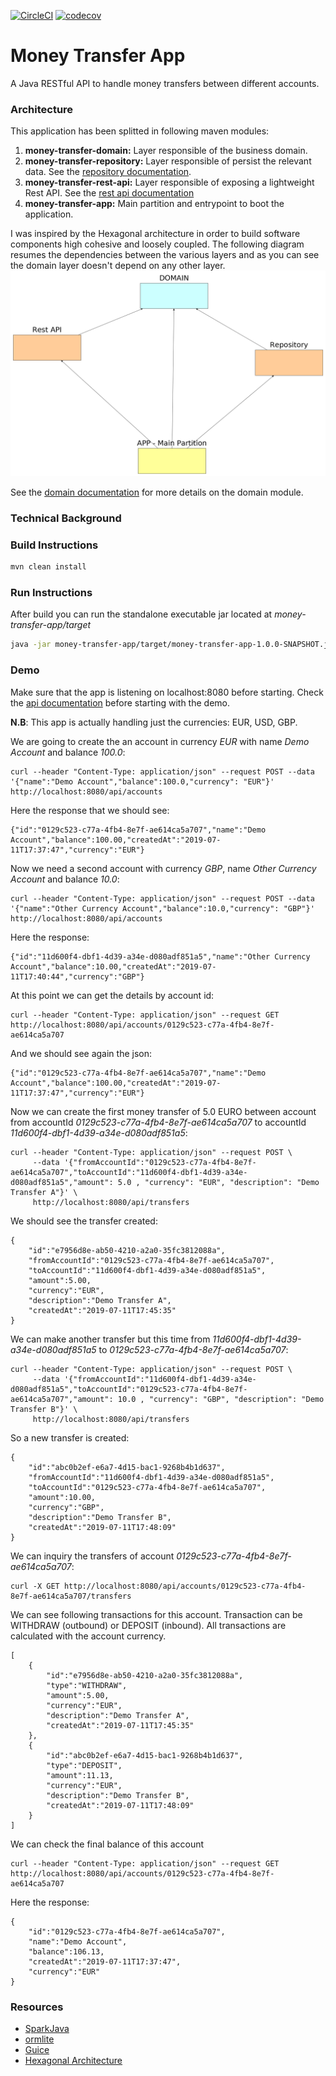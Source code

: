 [![CircleCI](https://circleci.com/gh/lorenzomartino86/money-transfer-app.svg?style=svg)](https://circleci.com/gh/lorenzomartino86/money-transfer-app)
[![codecov](https://codecov.io/gh/lorenzomartino86/money-transfer-app/branch/master/graph/badge.svg)](https://codecov.io/gh/lorenzomartino86/money-transfer-app)
# Money Transfer App
A Java RESTful API to handle money transfers between different accounts.

### Architecture
This application has been splitted in following maven modules:

1. **money-transfer-domain:** Layer responsible of the business domain.
2. **money-transfer-repository:** Layer responsible of persist the relevant data. See the [repository documentation](money-transfer-repository/README.md).
3. **money-transfer-rest-api:** Layer responsible of exposing a lightweight Rest API. See the [rest api documentation](money-transfer-rest-api/README.md)
4. **money-transfer-app:** Main partition and entrypoint to boot the application.

I was inspired by the Hexagonal architecture in order to build software components high cohesive and loosely coupled. 
The following diagram resumes the dependencies between the various layers and as you can see the domain layer doesn't depend on any other layer.
![alt text](money-transfer-domain/design/high-level-arch.png)

See the [domain documentation](money-transfer-domain/README.md) for more details on the domain module.

### Technical Background

### Build Instructions
```sh
mvn clean install
```

### Run Instructions
After build you can run the standalone executable jar located at *money-transfer-app/target*
```sh
java -jar money-transfer-app/target/money-transfer-app-1.0.0-SNAPSHOT.jar
```

### Demo
Make sure that the app is listening on localhost:8080 before starting. Check the [api documentation](money-transfer-rest-api/README.md) before starting with the demo.

**N.B**: This app is actually handling just the currencies: EUR, USD, GBP.

We are going to create the an account in currency *EUR* with name *Demo Account* and balance *100.0*:

    curl --header "Content-Type: application/json" --request POST --data '{"name":"Demo Account","balance":100.0,"currency": "EUR"}' http://localhost:8080/api/accounts
 
Here the response that we should see:

    {"id":"0129c523-c77a-4fb4-8e7f-ae614ca5a707","name":"Demo Account","balance":100.00,"createdAt":"2019-07-11T17:37:47","currency":"EUR"}
    
Now we need a second account with currency *GBP*, name *Other Currency Account* and balance *10.0*: 

    curl --header "Content-Type: application/json" --request POST --data '{"name":"Other Currency Account","balance":10.0,"currency": "GBP"}' http://localhost:8080/api/accounts
    
Here the response:

    {"id":"11d600f4-dbf1-4d39-a34e-d080adf851a5","name":"Other Currency Account","balance":10.00,"createdAt":"2019-07-11T17:40:44","currency":"GBP"}
    
At this point we can get the details by account id:

    curl --header "Content-Type: application/json" --request GET http://localhost:8080/api/accounts/0129c523-c77a-4fb4-8e7f-ae614ca5a707
    
And we should see again the json:

    {"id":"0129c523-c77a-4fb4-8e7f-ae614ca5a707","name":"Demo Account","balance":100.00,"createdAt":"2019-07-11T17:37:47","currency":"EUR"}
    
Now we can create the first money transfer of 5.0 EURO between account from accountId *0129c523-c77a-4fb4-8e7f-ae614ca5a707* to accountId *11d600f4-dbf1-4d39-a34e-d080adf851a5*:

    curl --header "Content-Type: application/json" --request POST \
         --data '{"fromAccountId":"0129c523-c77a-4fb4-8e7f-ae614ca5a707","toAccountId":"11d600f4-dbf1-4d39-a34e-d080adf851a5","amount": 5.0 , "currency": "EUR", "description": "Demo Transfer A"}' \
         http://localhost:8080/api/transfers
    
We should see the transfer created:

    {
        "id":"e7956d8e-ab50-4210-a2a0-35fc3812088a",
        "fromAccountId":"0129c523-c77a-4fb4-8e7f-ae614ca5a707",
        "toAccountId":"11d600f4-dbf1-4d39-a34e-d080adf851a5",
        "amount":5.00,
        "currency":"EUR",
        "description":"Demo Transfer A",
        "createdAt":"2019-07-11T17:45:35"
    }
    
We can make another transfer but this time from *11d600f4-dbf1-4d39-a34e-d080adf851a5* to *0129c523-c77a-4fb4-8e7f-ae614ca5a707*:

    curl --header "Content-Type: application/json" --request POST \
         --data '{"fromAccountId":"11d600f4-dbf1-4d39-a34e-d080adf851a5","toAccountId":"0129c523-c77a-4fb4-8e7f-ae614ca5a707","amount": 10.0 , "currency": "GBP", "description": "Demo Transfer B"}' \
         http://localhost:8080/api/transfers

So a new transfer is created:

    {
        "id":"abc0b2ef-e6a7-4d15-bac1-9268b4b1d637",
        "fromAccountId":"11d600f4-dbf1-4d39-a34e-d080adf851a5",
        "toAccountId":"0129c523-c77a-4fb4-8e7f-ae614ca5a707",
        "amount":10.00,
        "currency":"GBP",
        "description":"Demo Transfer B",
        "createdAt":"2019-07-11T17:48:09"
    }
    
We can inquiry the transfers of account *0129c523-c77a-4fb4-8e7f-ae614ca5a707*:

    curl -X GET http://localhost:8080/api/accounts/0129c523-c77a-4fb4-8e7f-ae614ca5a707/transfers

We can see following transactions for this account. Transaction can be WITHDRAW (outbound) or DEPOSIT (inbound).
All transactions are calculated with the account currency.

    [
        {
            "id":"e7956d8e-ab50-4210-a2a0-35fc3812088a",
            "type":"WITHDRAW",
            "amount":5.00,
            "currency":"EUR",
            "description":"Demo Transfer A",
            "createdAt":"2019-07-11T17:45:35"
        },
        {
            "id":"abc0b2ef-e6a7-4d15-bac1-9268b4b1d637",
            "type":"DEPOSIT",
            "amount":11.13,
            "currency":"EUR",
            "description":"Demo Transfer B",
            "createdAt":"2019-07-11T17:48:09"
        }
    ] 

We can check the final balance of this account

    curl --header "Content-Type: application/json" --request GET http://localhost:8080/api/accounts/0129c523-c77a-4fb4-8e7f-ae614ca5a707

Here the response:

    {
        "id":"0129c523-c77a-4fb4-8e7f-ae614ca5a707",
        "name":"Demo Account",
        "balance":106.13,
        "createdAt":"2019-07-11T17:37:47",
        "currency":"EUR"
    }

### Resources
- [SparkJava](http://sparkjava.com/)
- [ormlite](http://ormlite.com/)
- [Guice](https://github.com/google/guice)
- [Hexagonal Architecture](https://dzone.com/articles/writing-a-microservice-in-golang-which-communicate)